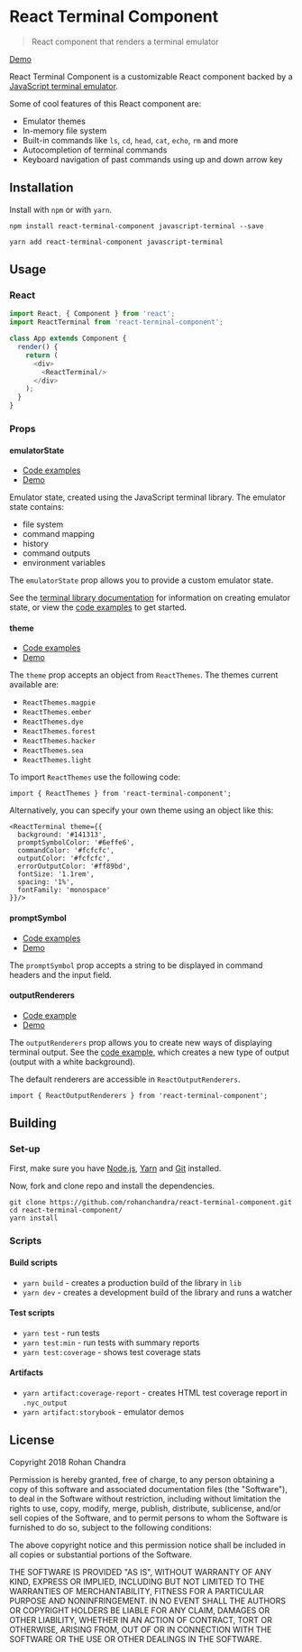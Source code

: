 # React Terminal Component
> React component that renders a terminal emulator

[Demo](https://rohanchandra.gitlab.io/react-terminal-component/storybook/)

React Terminal Component is a customizable React component backed by a [JavaScript terminal emulator](https://github.com/rohanchandra/javascript-terminal).

Some of cool features of this React component are:

* Emulator themes
* In-memory file system
* Built-in commands like `ls`, `cd`, `head`, `cat`, `echo`, `rm` and more
* Autocompletion of terminal commands
* Keyboard navigation of past commands using up and down arrow key

## Installation
Install with `npm` or with `yarn`.

```shell
npm install react-terminal-component javascript-terminal --save
```

```shell
yarn add react-terminal-component javascript-terminal
```

## Usage

### React
```javascript
import React, { Component } from 'react';
import ReactTerminal from 'react-terminal-component';

class App extends Component {
  render() {
    return (
      <div>
        <ReactTerminal/>
      </div>
    );
  }
}
```

### Props

#### emulatorState

* [Code examples](https://github.com/rohanchandra/react-terminal-component/blob/master/stories/ReactTerminal_state.js)
* [Demo](https://rohanchandra.gitlab.io/react-terminal-component/storybook/?selectedKind=ReactTerminal%20-%20Emulator%20State)

Emulator state, created using the JavaScript terminal library. The emulator state contains:

* file system
* command mapping
* history
* command outputs
* environment variables

The `emulatorState` prop allows you to provide a custom emulator state.

See the [terminal library documentation](https://github.com/rohanchandra/javascript-terminal#emulator-state) for information on creating emulator state, or view the [code examples](https://github.com/rohanchandra/react-terminal-component/blob/master/stories/ReactTerminal_state.js) to get started.

#### theme

* [Code examples](https://github.com/rohanchandra/react-terminal-component/blob/master/stories/ReactTerminal_themes.js)
* [Demo](https://rohanchandra.gitlab.io/react-terminal-component/storybook/?selectedKind=ReactTerminal%20-%20Themes)

The `theme` prop accepts an object from `ReactThemes`. The themes current available are:

* `ReactThemes.magpie`
* `ReactThemes.ember`
* `ReactThemes.dye`
* `ReactThemes.forest`
* `ReactThemes.hacker`
* `ReactThemes.sea`
* `ReactThemes.light`

To import `ReactThemes` use the following code:

```
import { ReactThemes } from 'react-terminal-component';
```

Alternatively, you can specify your own theme using an object like this:

```
<ReactTerminal theme={{
  background: '#141313',
  promptSymbolColor: '#6effe6',
  commandColor: '#fcfcfc',
  outputColor: '#fcfcfc',
  errorOutputColor: '#ff89bd',
  fontSize: '1.1rem',
  spacing: '1%',
  fontFamily: 'monospace'
}}/>
```

#### promptSymbol

* [Code examples](https://github.com/rohanchandra/react-terminal-component/blob/master/stories/ReactTerminal_prompt.js)
* [Demo](https://rohanchandra.gitlab.io/react-terminal-component/storybook/?selectedKind=ReactTerminal%20-%20Prompt%20symbol)

The `promptSymbol` prop accepts a string to be displayed in command headers and the input field.

#### outputRenderers

* [Code example](https://github.com/rohanchandra/react-terminal-component/blob/master/stories/ReactTerminal_output.js)
* [Demo](https://rohanchandra.gitlab.io/react-terminal-component/storybook/?selectedKind=ReactTerminal%20-%20OutputRenderer)

The `outputRenderers` prop allows you to create new ways of displaying terminal output. See the [code example](https://github.com/rohanchandra/react-terminal-component/blob/master/stories/ReactTerminal_output.js), which creates a new type of output (output with a white background).

The default renderers are accessible in `ReactOutputRenderers`.

```
import { ReactOutputRenderers } from 'react-terminal-component';
```

## Building

### Set-up

First, make sure you have  [Node.js](https://nodejs.org/en/download/), [Yarn](https://yarnpkg.com/en/docs/install) and [Git](https://git-scm.com/downloads) installed.

Now, fork and clone repo and install the dependencies.

```shell
git clone https://github.com/rohanchandra/react-terminal-component.git
cd react-terminal-component/
yarn install
```

### Scripts

#### Build scripts
* `yarn build`  - creates a production build of the library in `lib`
* `yarn dev` - creates a development build of the library and runs a watcher

#### Test scripts
* `yarn test` - run tests
* `yarn test:min` - run tests with summary reports
* `yarn test:coverage` - shows test coverage stats

#### Artifacts
* `yarn artifact:coverage-report` - creates HTML test coverage report in `.nyc_output`
* `yarn artifact:storybook` - emulator demos

## License

Copyright 2018 Rohan Chandra

Permission is hereby granted, free of charge, to any person obtaining a copy of this software and associated documentation files (the "Software"), to deal in the Software without restriction, including without limitation the rights to use, copy, modify, merge, publish, distribute, sublicense, and/or sell copies of the Software, and to permit persons to whom the Software is furnished to do so, subject to the following conditions:

The above copyright notice and this permission notice shall be included in all copies or substantial portions of the Software.

THE SOFTWARE IS PROVIDED "AS IS", WITHOUT WARRANTY OF ANY KIND, EXPRESS OR IMPLIED, INCLUDING BUT NOT LIMITED TO THE WARRANTIES OF MERCHANTABILITY, FITNESS FOR A PARTICULAR PURPOSE AND NONINFRINGEMENT. IN NO EVENT SHALL THE AUTHORS OR COPYRIGHT HOLDERS BE LIABLE FOR ANY CLAIM, DAMAGES OR OTHER LIABILITY, WHETHER IN AN ACTION OF CONTRACT, TORT OR OTHERWISE, ARISING FROM, OUT OF OR IN CONNECTION WITH THE SOFTWARE OR THE USE OR OTHER DEALINGS IN THE SOFTWARE.
